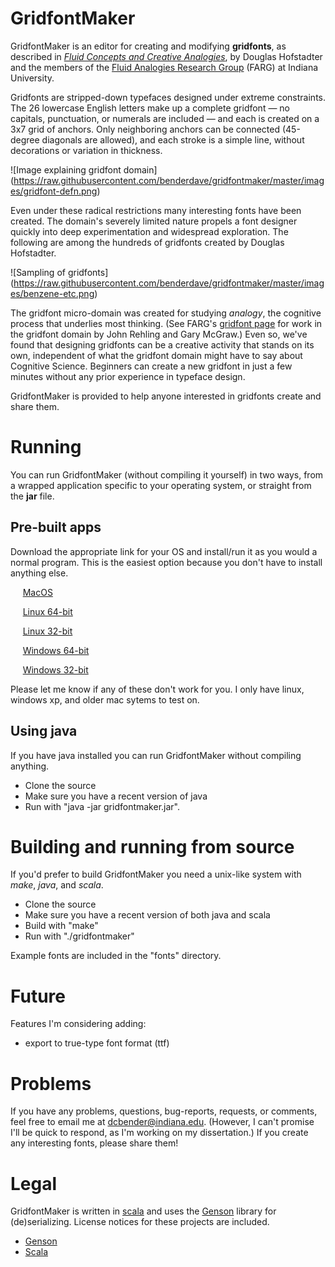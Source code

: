 # GridfontMaker

GridfontMaker is an editor for creating and modifying **gridfonts**, as
described in [*Fluid Concepts and Creative Analogies*](https://en.wikipedia.org/wiki/Fluid_Concepts_and_Creative_Analogies), 
by Douglas Hofstadter and the members of the [Fluid Analogies Research
Group](http://cogsci.indiana.edu) 
(FARG) at Indiana University.

Gridfonts are stripped-down typefaces designed under extreme
constraints. The 26 lowercase English letters make up a complete gridfont
&mdash; no
capitals, punctuation, or numerals are included &mdash;
and each is created on a 3x7 grid of anchors. Only neighboring anchors can be
connected (45-degree diagonals are allowed), and each stroke is a simple line, without
decorations or variation in thickness. 

![Image explaining gridfont domain]
(https://raw.githubusercontent.com/benderdave/gridfontmaker/master/images/gridfont-defn.png)

Even under these radical
restrictions many interesting fonts have been created. The domain's severely limited nature
propels a font designer quickly into deep experimentation and widespread exploration.
The following are among the hundreds of gridfonts created by Douglas Hofstadter.

![Sampling of gridfonts]
(https://raw.githubusercontent.com/benderdave/gridfontmaker/master/images/benzene-etc.png)

The gridfont micro-domain was created for studying *analogy*, the cognitive process
that underlies most thinking. (See FARG's [gridfont page](http://cogsci.indiana.edu/gridfonts.html) for work in the gridfont domain by John 
Rehling and Gary McGraw.) Even so, we've found that designing gridfonts can be a
creative activity that stands on its own, independent of what the gridfont domain might 
have to say about Cognitive Science. Beginners can create a 
new gridfont in just a few minutes without any prior experience in typeface 
design.

GridfontMaker is provided to
help anyone interested in gridfonts create and share them.

# Running

You can run GridfontMaker (without compiling it yourself) in two ways,
from a wrapped application
specific to your operating system, or straight from the **jar** file.

## Pre-built apps

Download the appropriate link for your OS and install/run it as you
would a normal program. This is the easiest option because you don't have to
install anything else.

&nbsp;&nbsp;&nbsp;&nbsp; [MacOS](https://www.dropbox.com/s/rizelu5tle1o9yw/GridfontMaker-macos64-offline.dmg?dl=0)

&nbsp;&nbsp;&nbsp;&nbsp; [Linux 64-bit](https://www.dropbox.com/s/b2d8055r07yc7pp/GridfontMaker-linux64-offline.tar?dl=0)

&nbsp;&nbsp;&nbsp;&nbsp; [Linux 32-bit](https://www.dropbox.com/s/eta3lsjpqtl8gd7/GridfontMaker-linux32-offline.tar?dl=0)

&nbsp;&nbsp;&nbsp;&nbsp; [Windows 64-bit](https://www.dropbox.com/s/hgnhzg3t5kod4dc/GridfontMaker-windows64-offline.exe?dl=0)

&nbsp;&nbsp;&nbsp;&nbsp; [Windows 32-bit](https://www.dropbox.com/s/xilu1rqr8ve82w3/GridfontMaker-windows32-offline.exe?dl=0)

Please let me know if any of these don't work for you. I only have linux,
windows xp, and older mac sytems to test on.

## Using java

If you have java installed you can run GridfontMaker without compiling
anything.

* Clone the source
* Make sure you have a recent version of java
* Run with "java -jar gridfontmaker.jar".

# Building and running from source

If you'd prefer to build GridfontMaker you need a unix-like system with
*make*, *java*, and *scala*.

* Clone the source
* Make sure you have a recent version of both java and scala
* Build with "make"
* Run with "./gridfontmaker"

Example fonts are included in the "fonts" directory.

# Future

Features I'm considering adding:

* export to true-type font format (ttf)

# Problems

If you have any problems, questions, bug-reports, requests, or comments, feel free to email me at
dcbender@indiana.edu. (However, I can't promise I'll be quick to respond, as
I'm working on my dissertation.) If you create any interesting fonts, please
share them!

# Legal

GridfontMaker is written in [scala](http://www.scala-lang.org) and uses the [Genson](http://owlike.github.io/genson/)
library for (de)serializing. License notices for these projects are included.
* [Genson](https://raw.githubusercontent.com/benderdave/gridfontmaker/master/GENSON_LICENSE)
* [Scala](https://raw.githubusercontent.com/benderdave/gridfontmaker/master/SCALA_LICENSE)
